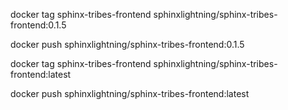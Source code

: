 docker tag sphinx-tribes-frontend sphinxlightning/sphinx-tribes-frontend:0.1.5

docker push sphinxlightning/sphinx-tribes-frontend:0.1.5

docker tag sphinx-tribes-frontend sphinxlightning/sphinx-tribes-frontend:latest

docker push sphinxlightning/sphinx-tribes-frontend:latest